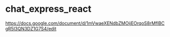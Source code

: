 # chat_express_react
https://docs.google.com/document/d/1mVwaeXENdbZMOijEOrqoS8rMflBCgR5l3QN3DZ1G7S4/edit
